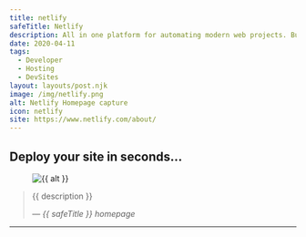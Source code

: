 ```yaml
---
title: netlify
safeTitle: Netlify
description: All in one platform for automating modern web projects. Build, test, and deploy globally with Netlify’s all-in-one platform for modern web projects.
date: 2020-04-11
tags:
  - Developer
  - Hosting
  - DevSites
layout: layouts/post.njk
image: /img/netlify.png
alt: Netlify Homepage capture
icon: netlify
site: https://www.netlify.com/about/
---
```


<div class="box">

## Deploy your site in seconds...

<figure class="image">
<img alt="{{ alt }}" src="{{ image }}">
</figure>

> {{ description }}
>
> <cite>&mdash; {{ safeTitle }} homepage</cite>

</div>

---